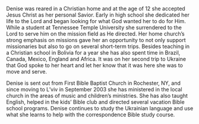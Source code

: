 Denise was reared in a Christian home and at the age of 12 she accepted Jesus Christ as her personal Savior. Early in high school she dedicated her life to the Lord and began looking for what God wanted her to do for Him. While a student at Tennessee Temple University she surrendered to the Lord to serve him on the mission field as He directed. Her home church&rsquo;s strong emphasis on missions gave her an opportunity to not only support missionaries but also to go on several short-term trips. Besides teaching in a Christian school in Bolivia for a year she has also spent time in Brazil, Canada, Mexico, England and Africa. It was on her second trip to Ukraine that God spoke to her heart and let her know that it was here she was to move and serve.

Denise is sent out from First Bible Baptist Church in Rochester, NY, and since moving to L&rsquo;viv in September 2003 she has ministered in the local church in the areas of music and children&rsquo;s ministries. She has also taught English, helped in the kids&rsquo; Bible club and directed several vacation Bible school programs. Denise continues to study the Ukrainian language and use what she learns to help with the correspondence Bible study course.
